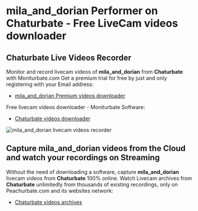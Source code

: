 # mila_and_dorian Performer on Chaturbate - Free LiveCam videos downloader

## Chaturbate Live Videos Recorder

Monitor and record livecam videos of **mila_and_dorian** from **Chaturbate** with Moniturbate.com
Get a premium trial for free by just and only registering with your Email address:
* [mila_and_dorian Premium videos downloader](https://moniturbate.com/request-demo-licence-key.html)

Free livecam videos downloader - Moniturbate Software:
* [Chaturbate videos downloader](https://moniturbate.com/moniturbate-download-software.html)

![mila_and_dorian livecam videos recorder](https://peachurnet.com/templates/moniturbate-software.png)


## Capture mila_and_dorian videos from the Cloud and watch your recordings on Streaming

Without the need of downloading a software, capture **mila_and_dorian** livecam videos from **Chaturbate** 100% online.
Watch Livecam archives from **Chaturbate** unlimitedly from thousands of existing recordings, only on Peachurbate.com and its websites network:
* [Chaturbate videos archives](https://peachurnet.com/)